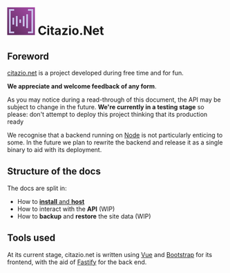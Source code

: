 # ![logo](/frontend/public/favicon.ico) Citazio.Net

## Foreword
[citazio.net](https://citazio.net) is a project developed during free time and for fun.

**We appreciate and welcome feedback of any form**.

As you may notice during a read-through of this document, the API may be subject to change in the future. **We're currently in a testing stage** so please: don't attempt to deploy this project thinking that its production ready

We recognise that a backend running on [Node](https://nodejs.org) is not particularly enticing to some. In the future we plan to rewrite the backend and release it as a single binary to aid with its deployment.

## Structure of the docs
The docs are split in:
- How to [**install** and **host**](docs/INSTALL.md)
- How to interact with the **API** (WIP)
- How to **backup** and **restore** the site data (WIP)

## Tools used
At its current stage, citazio.net is written using [Vue](https://vuejs.org) and [Bootstrap](https://getbootstrap.com) for its frontend, with the aid of [Fastify](https://fastify.dev) for the back end.
